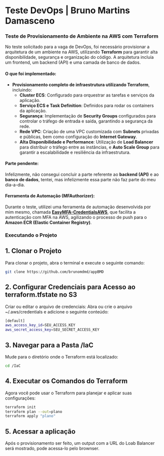 # Teste DevOps | Bruno Martins Damasceno

### Teste de Provisionamento de Ambiente na AWS com Terraform

No teste solicitado para a vaga de DevOps, foi necessário provisionar a arquitetura de um ambiente na AWS, utilizando **Terraform** para garantir alta disponibilidade, segurança e organização do código. A arquitetura incluía um frontend, um backend (API) e uma camada de banco de dados.

#### O que foi implementado:

- **Provisionamento completo de infraestrutura utilizando Terraform**, incluindo:
  - **Cluster ECS**: Configurado para orquestrar as tarefas e serviços da aplicação.
  - **Serviço ECS e Task Definition**: Definidos para rodar os containers da aplicação.
  - **Segurança**: Implementação de **Security Groups** configurados para controlar o tráfego de entrada e saída, garantindo a segurança da rede.
  - **Rede VPC**: Criação de uma VPC customizada com **Subnets** privadas e públicas, bem como configuração do **Internet Gateway**.
  - **Alta Disponibilidade e Performance**: Utilização de **Load Balancer** para distribuir o tráfego entre as instâncias, e **Auto Scale Group** para garantir a escalabilidade e resiliência da infraestrutura.

#### Parte pendente:

Infelizmente, não consegui concluir a parte referente ao **backend (API)** e ao **banco de dados**, tentei, mas infelizmente essa parte não faz parte do meu dia-a-dia.

#### Ferramenta de Automação (MFAuthorizer):

Durante o teste, utilizei uma ferramenta de automação desenvolvida por mim mesmo, chamada **[EasyMFA-CredentialsAWS](https://github.com/brunomdmd/EasyMFA-CredentialsAWS)**, que facilita a autenticação com MFA na AWS, agilizando o processo de push para o **Amazon ECR (Elastic Container Registry)**.

### Executando o Projeto

## 1. Clonar o Projeto

Para clonar o projeto, abra o terminal e execute o seguinte comando:

```bash
git clone https://github.com/brunomdmd/appBMD
```

## 2. Configurar Credenciais para Acesso ao terraform.tfstate no S3

Criar ou editar o arquivo de credenciais: Abra ou crie o arquivo ~/.aws/credentials e adicione o seguinte conteúdo:

```bash
[default]
aws_access_key_id=SEU_ACCESS_KEY
aws_secret_access_key=SEU_SECRET_ACCESS_KEY
```


## 3. Navegar para a Pasta /IaC

Mude para o diretório onde o Terraform está localizado:

```bash
cd /IaC
```

## 4. Executar os Comandos do Terraform

Agora você pode usar o Terraform para planejar e aplicar suas configurações:

```bash
terraform init
terraform plan --out=plano
terraform apply "plano"
```

## 5. Acessar a aplicação

Após o provisionamento ser feito, um output com a URL do Loab Balancer será mostrado, pode acessa-lo pelo brownser.
